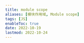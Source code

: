 ```yaml
---
title: module scope
aliases: [模块作用域, Module scope]
tags: [JS]
enableToc: true
date: 2022-10-19
lastmod: 2022-10-24
---
```

